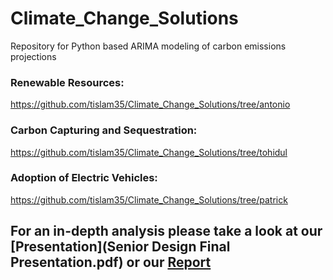 # Climate_Change_Solutions
Repository for Python based ARIMA modeling of carbon emissions projections

### Renewable Resources: 
https://github.com/tislam35/Climate_Change_Solutions/tree/antonio

### Carbon Capturing and Sequestration: 
https://github.com/tislam35/Climate_Change_Solutions/tree/tohidul

### Adoption of Electric Vehicles: 
https://github.com/tislam35/Climate_Change_Solutions/tree/patrick


## For an in-depth analysis please take a look at our [Presentation](Senior Design Final Presentation.pdf) or our [Report]()
